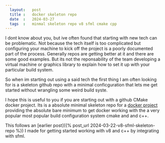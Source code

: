 ```yaml
---
  layout:   post
  title :   docker skeleton repo
  date  :   2024-03-27  
  tags  :   minmal skeleton repo v8 sfml cmake cpp
---
```


I dont know about you, but ive often found that starting with new tech can be problematic. Not because the tech itself is too complicated but configuring your machine to kick off the project is a poorly documented part of the process. Generally repos are getting better at it and there are some good examples. But its not the reponsability of the team developing a virtual machine or graphics library to explain how to set it up with your particular build system.

So  when im starting out using a said tech the first thing I am often looking for is a skeleton github repo with a minimal conficguration that lets me get started without wrangling some weird build syste.

I hope this is useful to you if you are starting out with a github CMake docker project. Its is a absolute minimal skeleton repo for a [docker project](https://github.com/seanbutler/minimal_docker_cmake_cpp) providing the absolute bare minimum to get docker working with the a very popular most popular build configuration system cmake and and c++.


This follows an [earlier post]({% post_url 2024-03-22-v8-sfml-skeleton-repo %}) I made for getting started working with v8 and c++ by integrating with sfml. 